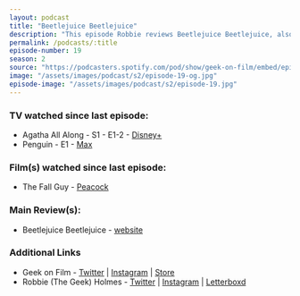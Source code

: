 ```yaml
---
layout: podcast
title: "Beetlejuice Beetlejuice"
description: "This episode Robbie reviews Beetlejuice Beetlejuice, also first watch of The Fall Guy, and episode 1 of The Penguin and the first 2 episodes of Agatha All Along."
permalink: /podcasts/:title
episode-number: 19
season: 2
source: "https://podcasters.spotify.com/pod/show/geek-on-film/embed/episodes/S2-E19---Beetlejuice-Beetlejuice-e2or536"
image: "/assets/images/podcast/s2/episode-19-og.jpg"
episode-image: "/assets/images/podcast/s2/episode-19.jpg"
---
```

<section>
<h3>TV watched since last episode:</h3>
<ul>
 <li>Agatha All Along - S1 - E1-2 - <a href="https://www.disneyplus.com/series/agatha-all-along/6Nf0RIVHbJnh">Disney+</a>
</li>
 <li>Penguin - E1 - <a href="https://www.max.com/shows/penguin/5756c2bf-36f8-4890-b1f9-ef168f1d8e9c">Max</a>
</li>
</ul>
<h3>Film(s) watched since last episode:</h3>
<ul>
  <li>The Fall Guy - <a href="https://www.peacocktv.com/stream-movies/the-fall-guy">Peacock</a>
</li>
</ul>
<h3>Main Review(s):</h3>
<ul>
  <li><p>Beetlejuice Beetlejuice - <a href="https://www.beetlejuicemovie.com/">website</a></p>
</li>
</ul>
<h3>Additional Links</h3>
<ul>
  <li>Geek on Film - <a href="https://twitter.com/geekonfilmcom">Twitter</a> | <a href="https://www.instagram.com/geekonfilmcom/">Instagram</a> | <a href="https://www.geekonfilm.shop/">Store</a></li>
  <li>Robbie (The Geek) Holmes - <a href="https://twitter.com/robbiethegeek">Twitter</a> | <a href="https://www.instagram.com/robbiethegeek/">Instagram</a> | <a href="https://letterboxd.com/robbiethegeek/">Letterboxd</a></li>
</ul>
</section>
